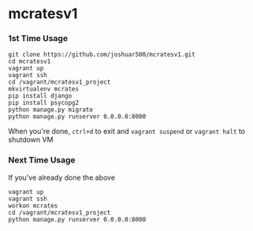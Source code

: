 # mcratesv1

### 1st Time Usage
```
git clone https://github.com/joshuar500/mcratesv1.git
cd mcratesv1
vagrant up
vagrant ssh
cd /vagrant/mcratesv1_project
mkvirtualenv mcrates
pip install django
pip install psycopg2
python manage.py migrate
python manage.py runserver 0.0.0.0:8000
```


When you're done, `ctrl+d` to exit and `vagrant suspend` or `vagrant halt` to shutdown VM



### Next Time Usage
If you've already done the above
```
vagrant up
vagrant ssh
workon mcrates
cd /vagrant/mcratesv1_project
python manage.py runserver 0.0.0.0:8000
```
